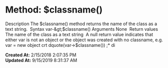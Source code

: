 # Method: $classname()

Description The $classname() method returns the name of the class as a text string.  Syntax var-&gt;$classname() Arguments None  Return values The name of the class as a text string  A null return value indicates that either var is not an object or the object was created with no classname, e.g. var = new object crt dquote(var-&gt;$classname()) ;* di  

**Created At:** 2/15/2018 2:07:35 PM  
**Updated At:** 9/15/2019 8:31:37 AM  

